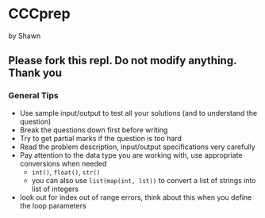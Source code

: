  # CCCprep
by Shawn

## Please fork this repl. Do not modify anything. Thank you

### General Tips
- Use sample input/output to test all your solutions (and to understand the question)
- Break the questions down first before writing
- Try to get partial marks if the question is too hard
- Read the problem description, input/output specifications very carefully
- Pay attention to the data type you are working with, use appropriate conversions when needed
  - `int()`, `float()`, `str()`
  - you can also use `list(map(int, lst))` to convert a list of strings into list of integers
- look out for index out of range errors, think about this when you define the loop parameters